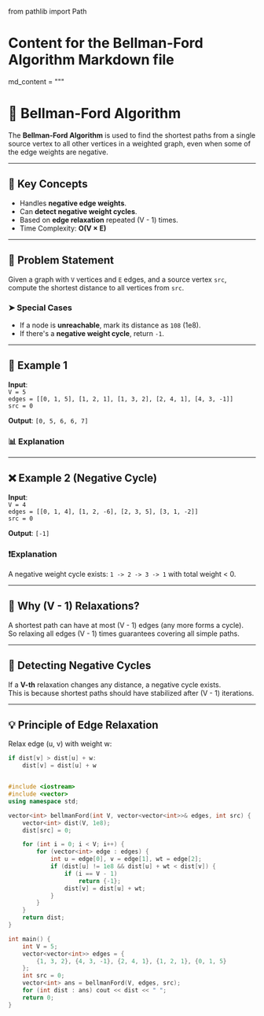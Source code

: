 from pathlib import Path

# Content for the Bellman-Ford Algorithm Markdown file
md_content = """
# 📘 Bellman-Ford Algorithm

The **Bellman-Ford Algorithm** is used to find the shortest paths from a single source vertex to all other vertices in a weighted graph, even when some of the edge weights are negative.

---

## 🧠 Key Concepts

- Handles **negative edge weights**.
- Can **detect negative weight cycles**.
- Based on **edge relaxation** repeated (V - 1) times.
- Time Complexity: **O(V × E)**

---

## 📌 Problem Statement

Given a graph with `V` vertices and `E` edges, and a source vertex `src`, compute the shortest distance to all vertices from `src`.

### ➤ Special Cases

- If a node is **unreachable**, mark its distance as `108` (1e8).
- If there's a **negative weight cycle**, return `-1`.

---

## 🧮 Example 1

**Input**:  
`V = 5`  
`edges = [[0, 1, 5], [1, 2, 1], [1, 3, 2], [2, 4, 1], [4, 3, -1]]`  
`src = 0`

**Output**: `[0, 5, 6, 6, 7]`

### 📊 Explanation


---

## ❌ Example 2 (Negative Cycle)

**Input**:  
`V = 4`  
`edges = [[0, 1, 4], [1, 2, -6], [2, 3, 5], [3, 1, -2]]`  
`src = 0`

**Output**: `[-1]`

### ❗Explanation

A negative weight cycle exists: `1 -> 2 -> 3 -> 1` with total weight < 0.

---

## 🔧 Why (V - 1) Relaxations?

A shortest path can have at most (V - 1) edges (any more forms a cycle).  
So relaxing all edges (V - 1) times guarantees covering all simple paths.

---

## 🔄 Detecting Negative Cycles

If a **V-th** relaxation changes any distance, a negative cycle exists.  
This is because shortest paths should have stabilized after (V - 1) iterations.

---

## 💡 Principle of Edge Relaxation

Relax edge (u, v) with weight w:  
```cpp
if dist[v] > dist[u] + w:
    dist[v] = dist[u] + w


#include <iostream>
#include <vector>
using namespace std;

vector<int> bellmanFord(int V, vector<vector<int>>& edges, int src) {
    vector<int> dist(V, 1e8);
    dist[src] = 0;

    for (int i = 0; i < V; i++) {
        for (vector<int> edge : edges) {
            int u = edge[0], v = edge[1], wt = edge[2];
            if (dist[u] != 1e8 && dist[u] + wt < dist[v]) {
                if (i == V - 1)
                    return {-1};
                dist[v] = dist[u] + wt;
            }
        }
    }
    return dist;
}

int main() {
    int V = 5;
    vector<vector<int>> edges = {
        {1, 3, 2}, {4, 3, -1}, {2, 4, 1}, {1, 2, 1}, {0, 1, 5}
    };
    int src = 0;
    vector<int> ans = bellmanFord(V, edges, src);
    for (int dist : ans) cout << dist << " ";
    return 0;
}

